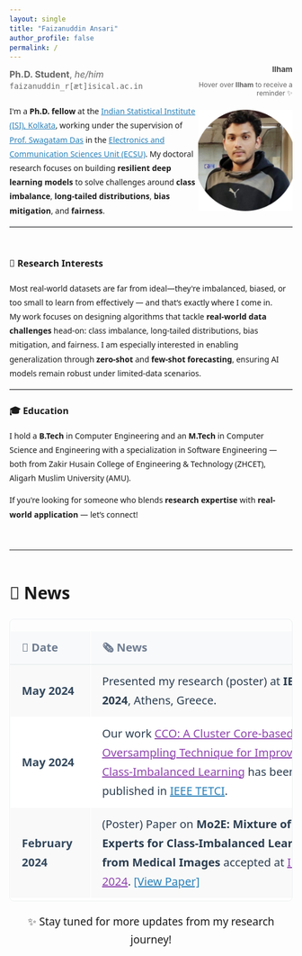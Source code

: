 ```yaml
---
layout: single
title: "Faizanuddin Ansari"
author_profile: false
permalink: /
---
```

<div style="display:flex;align-items:center;justify-content:space-between;">
<div style="flex:2;">
<p style="font-size: 1rem; color: #666; margin-top: -0.5rem;"> 
<!-- <p style="font-size: 1rem; margin-top: -0.5rem;">-->  
  <strong>Ph.D. Student</strong>, <em>he/him</em><br>
  <code>faizanuddin_r[æt]isical.ac.in</code>
</p>
</div>
<!-- <div style="flex:1;text-align:right;">
<p style="font-size: 0.85rem; color: #666; margin-top: -0.5rem;"> فَإِنَّ مَعَ العُسرِ يُسرًا <br> So, surely with hardship comes ease</p>
</div> -->
<!-- <div id="random-quote" style="flex: 1; text-align: right; font-size: 0.75rem; color: #666; margin-top: -0.5rem;"></div>
<script>
  const quotes = [
    `فَإِنَّ مَعَ العُسرِ يُسرًا <br><em>“So, surely with hardship comes ease.”(Qur’an 94:5)</em>`,
    `إِنَّ ٱللَّهَ مَعَ ٱلصَّبِرِينَ <br><em>“I will be with those who have patience.”(Qur’an 2:153)</em>`,
  `لَا يُكَلِّفُ اللَّهُ نَفْسًا إِلَّا وُسْعَهَا <br><em>“Allah does not burden a soul beyond that it can bear.” (Qur’an 2:286)</em>`,
 ];
  const randomQuote = quotes[Math.floor(Math.random() * quotes.length)];
  document.getElementById('random-quote').innerHTML = `<p>${randomQuote}</p>`;
</script> -->
<div style="flex: 1; text-align: right; font-size: 0.75rem; color: #666; margin-top: -0.5rem;">
  <div id="quote-heading" onmouseover="showRandomQuote()" style="font-weight: bold; font-size: 0.85rem; color: #444; margin-bottom: 4px; cursor: pointer;">
    Ilham
  </div>
  <div id="random-quote">
    <p>Hover over <strong>Ilham</strong> to receive a reminder ✨</p>
  </div>
</div>
<script>
  const quotes = [
    `فَإِنَّ مَعَ العُسرِ يُسرًا <br><em>“So, surely with hardship comes ease.” (Qur’an 94:5)</em>`,
    `إِنَّ ٱللَّهَ مَعَ ٱلصَّبِرِينَ <br><em>“I will be with those who have patience.” (Qur’an 2:153)</em>`,
    `لَا يُكَلِّفُ اللَّهُ نَفْسًا إِلَّا وُسْعَهَا <br><em>“Allah does not burden a soul beyond that it can bear.” (Qur’an 2:286)</em>`,
    `وَعَسَىٰ أَن تَكْرَهُوا شَيْئًا وَهُوَ خَيْرٌ لَّكُمْ <br><em>You may dislike something while it is good for you. (Qur’an 2:216)</em>`,
    `لَا تَقْنَطُوا مِن رَّحْمَةِ ٱللَّهِ <br><em>Do not despair of the mercy of Allah. (Qur’an 39:53)</em>`
  ];

  function showRandomQuote() {
    const randomQuote = quotes[Math.floor(Math.random() * quotes.length)];
    document.getElementById('random-quote').innerHTML = `<p>${randomQuote}</p>`;
  }
</script>  
</div>
<!-- (Al-Quran 94:5) (Al-Quran 2:153) -->
<!-- <div style="display:flex;align-items:center;justify-content:space-between;">
  <p>
  <a href="mailto:faizanansari541@gmail.com"><img src="assets/envelope-solid.svg" alt="Icon" class="icon">Email</a> |
  <a href="https://drive.google.com/file/d/17wYiveh-a3hAipuxYDci_8lSCnS9-BHY/view"><img src="assets/file-solid.svg" alt="Icon" class="icon">CV</a> |<a href="https://github.com/ziaf/"><img src="assets/github.svg" alt="Icon" class="icon">Github</a> |
  <a href="https://scholar.google.com/"><img src="assets/google-scholar.svg" alt="Icon" class="icon">Google Scholar</a> |
  <a href="https://orcid.org/0009-0009-5517-8846"><img src="assets/orcid.svg" alt="Icon" class="icon">Orcid</a> |
  <a href="https://medium.com/@faizanansari541"><img src="assets/medium (1).svg" alt="Icon" class="icon">Medium</a> </p>
</div> -->

<div style="display:flex;align-items:center;justify-content:space-between;">
<!--   <div style="flex:2; font-family: 'Segoe UI', sans-serif; font-size: 16px; line-height: 1.8;"> -->
   <div style="flex:2; font-family: 'Segoe UI', sans-serif; line-height: 1.8;">
 <!--   <strong style="font-size: 1rem; color: #666; margin-top: -0.5rem;">Bio: </strong>
   <p style="font-size: 16px; line-height: 1.8; color: #2c3e50; max-width: 800px;"> -->
  I'm a 
  <strong style="font-weight: 600;">Ph.D. fellow</strong> 
  at the 
  <a href="https://www.isical.ac.in" target="_blank" style="color: #2980b9; font-weight: 500;">Indian Statistical Institute (ISI), Kolkata</a>, 
  working under the supervision of 
  <a href="https://www.isical.ac.in/~swagatam.das/" target="_blank" style="color: #2980b9; font-weight: 500;">Prof. Swagatam Das</a> 
  in the  <a href="https://www.isical.ac.in/~ecsu/?q=node/1" target="_blank" style="color: #2980b9; font-weight: 500;">Electronics and Communication Sciences Unit (ECSU)</a>.
  My doctoral research focuses on building 
  <strong>resilient deep learning models</strong> 
  to solve challenges around 
  <strong>class imbalance</strong>, 
  <strong>long-tailed distributions</strong>, 
  <strong>bias mitigation</strong>, and 
  <strong>fairness</strong>.
  </div>
<div style="flex:1;text-align:right;">
  <img src="assets/images/avtar.png" alt="faizan" style="border-radius:0px;width:180px;height:180px;object-fit:cover;">
</div> 
</div>
 <hr style="margin: 15px 0; border: none; border-top: 1px solid #d5d8dc;">
<!-- <div style="max-width: 800px; margin: 50px auto; font-family: 'Segoe UI', sans-serif; font-size: 16px; line-height: 1.8;"> -->
<!-- <hr style="margin: 15px 0; border: none; border-top: 1px solid #d5d8dc;"> -->
<div style="max-width: 800px; margin: 50px auto; font-family: 'Segoe UI', sans-serif; line-height: 1.8;">
  <h3>🔬 Research Interests</h3>
  <p>
<!--     <span >Today’s world runs on data</span>, but not all data is created equal.  -->
    Most real-world datasets are far from ideal—they're imbalanced, biased, or too small to learn from effectively
<!--     Models must perform reliably even when data is 
    <strong >scarce</strong>, 
    <strong >skewed</strong>, or 
    <strong >biased</strong>  -->
    — and that’s exactly where I come in.
    <br>
    My work focuses on designing algorithms that tackle 
    <strong>real-world data challenges</strong> head-on:  
    <span >class imbalance</span>, 
    <span >long-tailed distributions</span>, 
    <span >bias mitigation</span>, 
    and <span >fairness</span>. 
    I am especially interested in enabling generalization through 
    <strong >zero-shot</strong> and 
    <strong >few-shot forecasting</strong>, ensuring AI models remain robust under limited-data scenarios.
  </p>
  <hr style="margin: 15px 0; border: none; border-top: 1px solid #d5d8dc;">
  <h3>🎓 Education</h3>
  <p>
    I hold a <strong>B.Tech</strong> in Computer Engineering and an 
    <strong>M.Tech</strong> in Computer Science and Engineering with a specialization in Software Engineering — 
    both from <span >Zakir Husain College of Engineering & Technology (ZHCET)</span>, 
    <span>Aligarh Muslim University (AMU)</span>.
  </p>
  <p>
    If you're looking for someone who blends <strong>research expertise</strong> with 
    <strong>real-world application</strong> — let’s connect!
  </p>
</div>

---
<div style="max-width: 800px; margin: 50px auto; font-family: 'Segoe UI', sans-serif; font-size: 20px; line-height: 1.7;">
  <h2 style="text-align: left; margin-bottom: 21px;">📰 News</h2>
  <!-- Scrollable wrapper -->
  <div style="max-height: 500px; overflow-y: auto; border: 1px solid #ecf0f1; border-radius: 8px;">
    <table style="width: 100%; border-collapse: collapse; min-width: 600px;">
      <thead>
        <tr style="background-color: #ffffff; border-bottom: 2px solid #ecf0f1; position: sticky; top: 0; z-index: 1;">
          <th style="text-align: left; padding: 12px 20px; border: 1px solid #ffffff; background-color: #f8f9fa; color: #6e7c91;">📅 Date</th>
          <th style="text-align: left; padding: 12px 20px; border: 1px solid #ffffff; background-color: #f8f9fa; color: #6e7c91;">🗞️ News</th>
        </tr>
      </thead>
      <tbody>
        <tr style="background-color: #f9f9f9;">
          <td style="padding: 12px 20px; border: 1px solid #ffffff; color: #34495e;"><strong>May 2024</strong></td>
          <td style="padding: 12px 20px; border: 1px solid #ffffff; color: #2c3e50;">
            Presented my research (poster) at <strong>IEEE ISBI 2024</strong>, Athens, Greece.
          </td>
        </tr>
        <tr style="background-color: #ffffff;">
          <td style="padding: 12px 20px; border: 1px solid #ffffff; color: #34495e;"><strong>May 2024</strong></td>
          <td style="padding: 12px 20px; border: 1px solid #ffffff; color: #2c3e50;">
            Our work <a href="https://ieeexplore.ieee.org/document/10555431" target="_blank" style="color: #8e44ad; font-weight: 500;">CCO: A Cluster Core-based Oversampling Technique for Improved Class-Imbalanced Learning</a> has been published in <a href="https://ieeexplore.ieee.org/xpl/RecentIssue.jsp?punumber=7433297" target="_blank" style="color: #2980b9; font-weight: 500;">IEEE TETCI</a>.
          </td>
        </tr>
        <tr style="background-color: #f9f9f9;">
          <td style="padding: 12px 20px; border: 1px solid #ffffff; color: #34495e;"><strong>February 2024</strong></td>
          <td style="padding: 12px 20px; border: 1px solid #ffffff; color: #2c3e50;">
            (Poster) Paper on <strong>Mo2E: Mixture of Two Experts for Class-Imbalanced Learning from Medical Images</strong> accepted at <a href="https://biomedicalimaging.org/2024/" target="_blank" style="color: #8e44ad;">IEEE ISBI 2024</a>. <a href="https://ieeexplore.ieee.org/document/10635212" target="_blank" style="color: #2980b9;">[View Paper]</a>
          </td>
        </tr>
        <tr style="background-color: #ffffff;">
          <td style="padding: 12px 20px; border: 1px solid #ffffff; color: #34495e;"><strong>April 2023</strong></td>
          <td style="padding: 12px 20px; border: 1px solid #ffffff; color: #2c3e50;">
            (Oral & Poster) Paper on <strong>Handling Class Imbalance by Estimating Minority Class Statistics</strong> accepted at <a href="https://2023.ijcnn.org/" target="_blank" style="color: #8e44ad;">IEEE IJCNN 2023</a>. <a href="https://ieeexplore.ieee.org/document/10191975/" target="_blank" style="color: #2980b9;">[View Paper]</a>
          </td>
        </tr>
        <!-- Add more rows as needed -->
      </tbody>
    </table>
  </div>
  <p style="text-align: center; margin-top: 20px; font-size: 0.95em;">
    ✨ Stay tuned for more updates from my research journey!
  </p>
</div>


<!--
<div style="display:flex; gap: 2rem;">

<div style="flex:1;">
  <h3>Recent Positions</h3>
  <ul>
    <li><strong>Assistant in Research</strong>, Yale University<br>
    Autumn 2024<br>
    Advisors: <a href="https://ling.yale.edu/people/robert-frank">Bob Frank</a>, <a href="https://cpsc.yale.edu/people/dana-angluin">Dana Angluin</a></li>

    <li><strong>Assistant in Research</strong>, MIT<br>
    Spring 2024<br>
    Advisor: <a href="https://jrawski.info/">Jon Rawski</a></li>

    <li><strong>Research Intern</strong>, Aristo Team at <a href="https://allenai.org/">AI2</a><br>
    August-December 2023<br>
    Advisor: <a href="https://allenai.org/team/ashishs">Ashish Sabharwal</a></li>
  </ul>
</div>

<div style="flex:1;">
  <h3>Education</h3>
  <ul>
    <li><strong>Ph.D. in Computer Science</strong><br>
    2022–Present<br>
    Umeå University</li>

    <li><strong>M.Sc. in Computer Science with Speech and Language Processing</strong><br>
    2021<br>
    University of Sheffield</li>

    <li><strong>B.Sc. in Computer Science</strong><br>
    2019<br>
    Freie Universität Berlin</li>
  </ul>
</div>

</div>


<h3>Research Interests</h3>
<ul>
  <li>Formal Language Theory</li>
  <li>Neural Networks</li>
  <li>Computational Linguistics</li>
</ul>
-->
